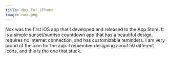 ```yaml
---
title: Nox for iPhone
image: nox.png
---
```


Nox was the first iOS app that I developed and released to the App Store. It is a simple sunset/sunrise countdown app that has a beautiful design, requires no internet connection, and has customizable reminders. I am very proud of the icon for the app. I remember designing about 50 different icons, and this is the one that stuck.